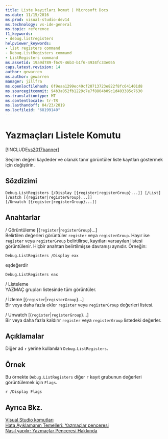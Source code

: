 ```yaml
---
title: Liste kayıtları komut | Microsoft Docs
ms.date: 11/15/2016
ms.prod: visual-studio-dev14
ms.technology: vs-ide-general
ms.topic: reference
f1_keywords:
- debug.listregisters
helpviewer_keywords:
- list registers command
- Debug.ListRegisters command
- ListRegisters command
ms.assetid: 19a9d789-f6c9-46b3-b1f6-4934fc33e055
caps.latest.revision: 14
author: gewarren
ms.author: gewarren
manager: jillfra
ms.openlocfilehash: 6f9eaa1299ec49cf20713723e822f8fc641401d8
ms.sourcegitcommit: 94b3a052fb1229c7e7f8804b09c1d403385c7630
ms.translationtype: MT
ms.contentlocale: tr-TR
ms.lasthandoff: 04/23/2019
ms.locfileid: "68199140"
---
```

# <a name="list-registers-command"></a>Yazmaçları Listele Komutu
[!INCLUDE[vs2017banner](../../includes/vs2017banner.md)]

Seçilen değeri kaydeder ve olanak tanır görüntüler liste kayıtları göstermek için değiştirin.  
  
## <a name="syntax"></a>Sözdizimi  
  
```  
Debug.ListRegisters [/Display [{register|registerGroup}...]] [/List]  
[/Watch [{register|registerGroup}...]]  
[/Unwatch [{register|registerGroup}...]]  
```  
  
## <a name="switches"></a>Anahtarlar  
 / Görüntüleme [{`register`&#124;`registerGroup`}...]  
 Belirtilen değerleri görüntüler `register` veya `registerGroup`. Hayır ise `register` veya `registerGroup` belirtilirse, kayıtları varsayılan listesi görüntülenir. Hiçbir anahtarı belirtilmişse davranışı aynıdır. Örneğin:  
  
 `Debug.ListRegisters /Display eax`  
  
 eşdeğerdir  
  
 `Debug.ListRegisters eax`  
  
 / Listeleme  
 YAZMAÇ grupları listesinde tüm görüntüler.  
  
 / İzleme [{`register`&#124;`registerGroup`}...]  
 Bir veya daha fazla ekler `register` veya `registerGroup` değerleri listesi.  
  
 / Unwatch [{`register`&#124;`registerGroup`}...]  
 Bir veya daha fazla kaldırır `register` veya `registerGroup` listedeki değerler.  
  
## <a name="remarks"></a>Açıklamalar  
 Diğer ad `r` yerine kullanılan `Debug.ListRegisters`.  
  
## <a name="example"></a>Örnek  
 Bu örnekte `Debug.ListRegisters` diğer `r` kayıt grubunun değerleri görüntülemek için `Flags`.  
  
```  
r /Display Flags  
```  
  
## <a name="see-also"></a>Ayrıca Bkz.  
 [Visual Studio komutları](../../ide/reference/visual-studio-commands.md)   
 [Hata Ayıklamanın Temelleri: Yazmaçlar penceresi](../../debugger/debugging-basics-registers-window.md)   
 [Nasıl yapılır: Yazmaçlar Penceresi Hakkında](../../debugger/how-to-use-the-registers-window.md)
